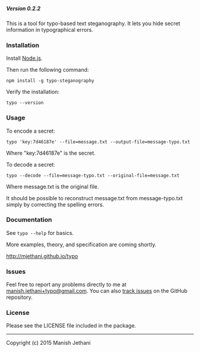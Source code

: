 ##### Version 0.2.2

This is a tool for typo-based text steganography. It lets you hide secret
information in typographical errors.

### Installation

Install [Node.js][1].

Then run the following command:

    npm install -g typo-steganography

Verify the installation:

    typo --version

[1]:https://nodejs.org/

### Usage

To encode a secret:

    typo 'key:7d46187e' --file=message.txt --output-file=message-typo.txt

Where "key:7d46187e" is the secret.

To decode a secret:

    typo --decode --file=message-typo.txt --original-file=message.txt

Where message.txt is the original file.

It should be possible to reconstruct message.txt from message-typo.txt simply
by correcting the spelling errors.

### Documentation

See `typo --help` for basics.

More examples, theory, and specification are coming shortly.

http://mjethani.github.io/typo

### Issues

Feel free to report any problems directly to me at
manish.jethani+typo@gmail.com. You can also [track issues][2] on the GitHub
repository.

[2]:https://github.com/mjethani/typo/issues

### License

Please see the LICENSE file included in the package.

---
Copyright (c) 2015 Manish Jethani

